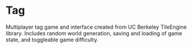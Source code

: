 # Tag

Multiplayer tag game and interface created from UC Berkeley TileEngine library. Includes random world generation, saving and loading of game state, and toggleable game difficulty.
